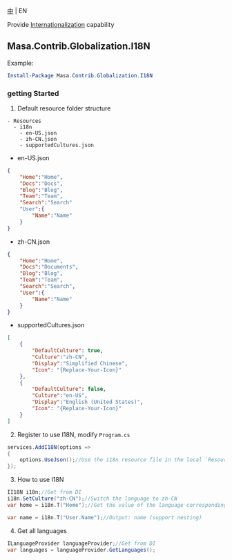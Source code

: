 [中](README.zh-CN.md) | EN

Provide [Internationalization](https://developer.mozilla.org/zh-CN/docs/Mozilla/Add-ons/WebExtensions/Internationalization) capability

## Masa.Contrib.Globalization.I18N

Example:

``` powershell
Install-Package Masa.Contrib.Globalization.I18N
```

### getting Started

1. Default resource folder structure

``` structure
- Resources
  - i18n
    - en-US.json
    - zh-CN.json
    - supportedCultures.json
```

* en-US.json

``` en-US.json
{
    "Home":"Home",
    "Docs":"Docs",
    "Blog":"Blog",
    "Team":"Team",
    "Search":"Search"
    "User":{
        "Name":"Name"
    }
}
```

* zh-CN.json

``` zh-CN.json
{
    "Home":"Home",
    "Docs":"Documents",
    "Blog":"Blog",
    "Team":"Team",
    "Search":"Search",
    "User":{
        "Name":"Name"
    }
}
```

* supportedCultures.json

``` supportedCultures.json
[
    {
        "DefaultCulture": true,
        "Culture":"zh-CN",
        "Display":"Simplified Chinese",
        "Icon": "{Replace-Your-Icon}"
    },
    {
        "DefaultCulture": false,
        "Culture":"en-US",
        "Display":"English (United States)",
        "Icon": "{Replace-Your-Icon}"
    }
]
```

2. Register to use I18N, modify `Program.cs`

``` C#
services.AddI18N(options =>
{
    options.UseJson();//Use the i18n resource file in the local `Resources/i18n` folder
});
```

3. How to use I18N

``` C#
II18N i18n;//Get from DI
i18n.SetCulture("zh-CN");//Switch the language to zh-CN
var home = i18n.T("Home");//Get the value of the language corresponding to the key value Home, this method call will return "Home";

var name = i18n.T("User.Name");//Output: name (support nesting)
```

4. Get all languages

``` C#
ILanguageProvider languageProvider;//Get from DI
var languages = languageProvider.GetLanguages();
```
